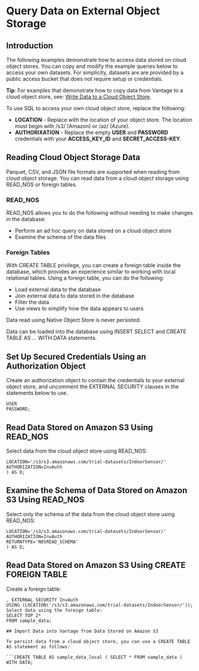 # Query Data on External Object Storage

## Introduction

The following examples demonstrate how to access data stored on cloud object stores. You can copy and modify the example queries below to access your own datasets. For simplicity, datasets are are provided by a public access bucket that does not require setup or credentials.

**Tip**:  For examples that demonstrate how to copy data from Vantage to a cloud object store, see: [Write Data to a Cloud Object Store](../DataSources/Write-Data-Cloud-Object-Storage.md).

To use SQL to access your own cloud object store, replace the following:
* **LOCATION** - Replace with the location of your object store. The location must begin with /s3/ (Amazon) or /az/ (Azure).
* **AUTHORIXATION** - Replace the empty **USER** and **PASSWORD** credentials with your **ACCESS_KEY_ID** and **SECRET_ACCESS-KEY**.

## Reading Cloud Object Storage Data

Parquet, CSV, and JSON file formats are supported when reading from cloud object storage. You can read data from a cloud object storage using READ_NOS or foreign tables.

### READ_NOS

READ_NOS allows you to do the following without needing to make changes in the database:
* Perform an ad hoc query on data stored on a cloud object store
* Examine the schema of the data files

### Foreign Tables

With CREATE TABLE privilege, you can create a foreign table inside the database, which provides an experience similar to working with local relational tables. Using a foreign table, you can do the following:
* Load external data to the database
* Join external data to data stored in the database
* Filter the data
* Use views to simplify how the data appears to users

Data read using Native Object Store is never persisted.

Data can be loaded into the database using INSERT SELECT and CREATE TABLE AS ... WITH DATA statements. 

## Set Up Secured Credentials Using an Authorization Object

Create an authorization object to contain the credentials to your external object store, and uncomment the EXTERNAL SECURITY clauses in the statements below to use.

```CREATE AUTHORIZATION InvAuth
USER 
PASSWORD;
```

## Read Data Stored on Amazon S3 Using READ_NOS

Select data from the cloud object store using READ_NOS:

```SELECT TOP 2* FROM(
LOCATION='/s3/s3.amazonaws.com/trial-datasets/IndoorSensor/'
AUTHORIZATION=InvAuth
) AS D;
```

## Examine the Schema of Data Stored on Amazon S3 Using READ_NOS

Select only the schema of the data from the cloud object store using READ_NOS:

```SELECT TOP 1 * FROM (
LOCATION='/s3/s3.amazonaws.com/trial-datasets/IndoorSensor/'
AUTHORIZATION=InvAuth
RETURNTYPE='NOSREAD_SCHEMA'
) AS D;
```

## Read Data Stored on Amazon S3 Using CREATE FOREIGN TABLE

Create a foreign table:

```CREATE FOREIGN TABLE sample_data
, EXTERNAL SECURITY InvAuth
USING (LOCATION('/s3/s3.amazonaws.com/trial-datasets/IndoorSensor/'));
Select data using the foreign table:
SELECT TOP 2*
FROM sample_data;

## Import Data into Vantage from Data Stored on Amazon S3

To persist data from a cloud object store, you can use a CREATE TABLE AS statement as follows:

```CREATE TABLE AS sample_data_local ( SELECT * FROM sample_data ) WITH DATA;
```